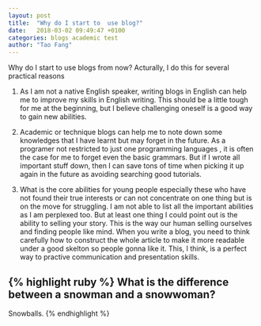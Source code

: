 ```yaml
---
layout: post
title:  "Why do I start to  use blog?"
date:   2018-03-02 09:49:47 +0100
categories: blogs academic test
author: "Tao Fang"
---
```


Why do I start to use blogs from now? Acturally, I do this for several practical reasons

1. As I am not a native English speaker, writing blogs in English can help me to improve my skills in English writing. This should be a little tough for me at the beginning, but I believe challenging oneself is a good way to gain new abilities.

2. Academic or technique blogs can help me to note down some knowledges that I have learnt but may forget in the future. As a programer not restricted to just one programming languages , it is often the case for me to forget even the basic grammars. But if I wrote all important stuff down, then I can save tons of time when picking it up again in the future as avoiding searching good tutorials.

3. What is the core abilities for young people especially these who have not found their true interests or can not concentrate on one thing but is on the move for struggling. I am not able to list all the important abilities as I am perplexed too. But at least one thing I could point out is the ability to selling  your story. This is the way our human  selling ourselves and finding people like mind. When you write a blog, you need to think carefully how to construct the whole article to make it more readable under a good skelton so people gonna like it. This, I think, is a perfect way to practive communication and presentation skills.   


{% highlight ruby %}
What is the difference between a snowman and a snowwoman?
-
Snowballs.
{% endhighlight %}
